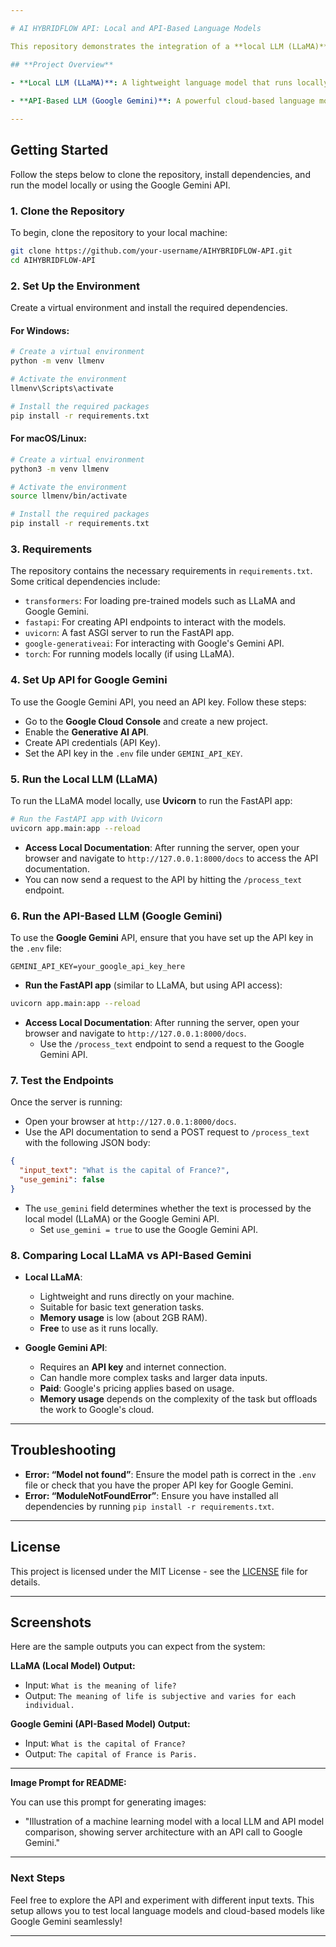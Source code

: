 ```yaml
---

# AI HYBRIDFLOW API: Local and API-Based Language Models

This repository demonstrates the integration of a **local LLM (LLaMA)** and an **API-based LLM (Google Gemini)** in a unified **AI Hybrid Data Processing Pipeline**. Instructions are provided to clone, set up, and run both methods for text processing tasks.

## **Project Overview**

- **Local LLM (LLaMA)**: A lightweight language model that runs locally, requiring minimal resources. It's ideal for smaller text processing tasks and can be deployed on local hardware with lower memory consumption.
  
- **API-Based LLM (Google Gemini)**: A powerful cloud-based language model from Google, capable of handling more complex text processing tasks. It requires an API key and an internet connection.

---
```


## **Getting Started**

Follow the steps below to clone the repository, install dependencies, and run the model locally or using the Google Gemini API.

### **1. Clone the Repository**

To begin, clone the repository to your local machine:

```bash
git clone https://github.com/your-username/AIHYBRIDFLOW-API.git
cd AIHYBRIDFLOW-API
```

### **2. Set Up the Environment**

Create a virtual environment and install the required dependencies.

#### For Windows:

```bash
# Create a virtual environment
python -m venv llmenv

# Activate the environment
llmenv\Scripts\activate

# Install the required packages
pip install -r requirements.txt
```

#### For macOS/Linux:

```bash
# Create a virtual environment
python3 -m venv llmenv

# Activate the environment
source llmenv/bin/activate

# Install the required packages
pip install -r requirements.txt
```

### **3. Requirements**

The repository contains the necessary requirements in `requirements.txt`. Some critical dependencies include:

- `transformers`: For loading pre-trained models such as LLaMA and Google Gemini.
- `fastapi`: For creating API endpoints to interact with the models.
- `uvicorn`: A fast ASGI server to run the FastAPI app.
- `google-generativeai`: For interacting with Google's Gemini API.
- `torch`: For running models locally (if using LLaMA).

### **4. Set Up API for Google Gemini**

To use the Google Gemini API, you need an API key. Follow these steps:

- Go to the **Google Cloud Console** and create a new project.
- Enable the **Generative AI API**.
- Create API credentials (API Key).
- Set the API key in the `.env` file under `GEMINI_API_KEY`.

### **5. Run the Local LLM (LLaMA)**

To run the LLaMA model locally, use **Uvicorn** to run the FastAPI app:

```bash
# Run the FastAPI app with Uvicorn
uvicorn app.main:app --reload
```

- **Access Local Documentation**: After running the server, open your browser and navigate to `http://127.0.0.1:8000/docs` to access the API documentation.
- You can now send a request to the API by hitting the `/process_text` endpoint.

### **6. Run the API-Based LLM (Google Gemini)**

To use the **Google Gemini** API, ensure that you have set up the API key in the `.env` file:

```env
GEMINI_API_KEY=your_google_api_key_here
```

- **Run the FastAPI app** (similar to LLaMA, but using API access):

```bash
uvicorn app.main:app --reload
```

- **Access Local Documentation**: After running the server, open your browser and navigate to `http://127.0.0.1:8000/docs`.
  - Use the `/process_text` endpoint to send a request to the Google Gemini API.

### **7. Test the Endpoints**

Once the server is running:

- Open your browser at `http://127.0.0.1:8000/docs`.
- Use the API documentation to send a POST request to `/process_text` with the following JSON body:

```json
{
  "input_text": "What is the capital of France?",
  "use_gemini": false
}
```

- The `use_gemini` field determines whether the text is processed by the local model (LLaMA) or the Google Gemini API.
  - Set `use_gemini = true` to use the Google Gemini API.

### **8. Comparing Local LLaMA vs API-Based Gemini**

- **Local LLaMA**:
  - Lightweight and runs directly on your machine.
  - Suitable for basic text generation tasks.
  - **Memory usage** is low (about 2GB RAM).
  - **Free** to use as it runs locally.

- **Google Gemini API**:
  - Requires an **API key** and internet connection.
  - Can handle more complex tasks and larger data inputs.
  - **Paid**: Google's pricing applies based on usage.
  - **Memory usage** depends on the complexity of the task but offloads the work to Google's cloud.

---

## **Troubleshooting**

- **Error: “Model not found”**: Ensure the model path is correct in the `.env` file or check that you have the proper API key for Google Gemini.
- **Error: “ModuleNotFoundError”**: Ensure you have installed all dependencies by running `pip install -r requirements.txt`.

---

## **License**

This project is licensed under the MIT License - see the [LICENSE](LICENSE) file for details.

---

## **Screenshots**

Here are the sample outputs you can expect from the system:

**LLaMA (Local Model) Output:**

- Input: `What is the meaning of life?`
- Output: `The meaning of life is subjective and varies for each individual.`

**Google Gemini (API-Based Model) Output:**

- Input: `What is the capital of France?`
- Output: `The capital of France is Paris.`

---

**Image Prompt for README:**

You can use this prompt for generating images:
- "Illustration of a machine learning model with a local LLM and API model comparison, showing server architecture with an API call to Google Gemini."

---

### **Next Steps**

Feel free to explore the API and experiment with different input texts. This setup allows you to test local language models and cloud-based models like Google Gemini seamlessly!

---

